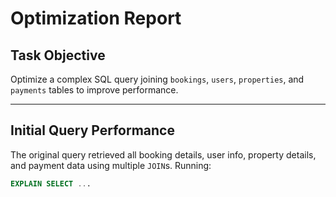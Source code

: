 # Optimization Report

## Task Objective

Optimize a complex SQL query joining `bookings`, `users`, `properties`, and `payments` tables to improve performance.

---

## Initial Query Performance

The original query retrieved all booking details, user info, property details, and payment data using multiple `JOIN`s. Running:

```sql
EXPLAIN SELECT ...
